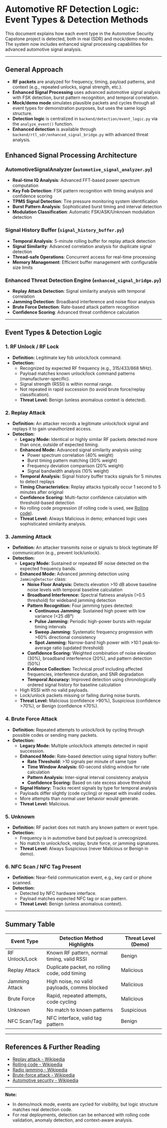 # Automotive RF Detection Logic: Event Types & Detection Methods

This document explains how each event type in the Automotive Security Capstone project is detected, both in real (SDR) and mock/demo modes. The system now includes enhanced signal processing capabilities for advanced automotive signal analysis.

---

## **General Approach**
- **RF packets** are analyzed for frequency, timing, payload patterns, and context (e.g., repeated unlocks, signal strength, etc.).
- **Enhanced Signal Processing** uses advanced automotive signal analysis with FSK detection, burst pattern recognition, and temporal correlation.
- **Mock/demo mode** simulates plausible packets and cycles through all event types for demonstration purposes, but uses the same logic structure.
- **Detection logic** is centralized in `backend/detection/event_logic.py` via the `analyze_event()` function.
- **Enhanced detection** is available through `backend/rtl_sdr/enhanced_signal_bridge.py` with advanced threat analysis.

## **Enhanced Signal Processing Architecture**

### **AutomotiveSignalAnalyzer** (`automotive_signal_analyzer.py`)
- **Real-time IQ Analysis**: Advanced FFT-based power spectrum computation
- **Key Fob Detection**: FSK pattern recognition with timing analysis and confidence scoring
- **TPMS Signal Detection**: Tire pressure monitoring system identification
- **Burst Pattern Analysis**: Sophisticated burst timing and interval detection
- **Modulation Classification**: Automatic FSK/ASK/Unknown modulation detection

### **Signal History Buffer** (`signal_history_buffer.py`)
- **Temporal Analysis**: 5-minute rolling buffer for replay attack detection
- **Signal Similarity**: Advanced correlation analysis for duplicate signal detection
- **Thread-safe Operations**: Concurrent access for real-time processing
- **Memory Management**: Efficient buffer management with configurable size limits

### **Enhanced Threat Detection Engine** (`enhanced_signal_bridge.py`)
- **Replay Attack Detection**: Signal similarity analysis with temporal correlation
- **Jamming Detection**: Broadband interference and noise floor analysis
- **Brute Force Detection**: Rate-based attack pattern recognition
- **Confidence Scoring**: Advanced threat confidence calculation

---

## **Event Types & Detection Logic**

### 1. **RF Unlock / RF Lock**
- **Definition:** Legitimate key fob unlock/lock command.
- **Detection:**
  - Recognized by expected RF frequency (e.g., 315/433/868 MHz).
  - Payload matches known unlock/lock command patterns (manufacturer-specific).
  - Signal strength (RSSI) is within normal range.
  - Not repeated in rapid succession (to avoid brute force/replay classification).
  - **Threat Level:** Benign (unless anomalous context is detected).

### 2. **Replay Attack**
- **Definition:** An attacker records a legitimate unlock/lock signal and replays it to gain unauthorized access.
- **Detection:**
  - **Legacy Mode:** Identical or highly similar RF packets detected more than once, outside of expected timing.
  - **Enhanced Mode:** Advanced signal similarity analysis using:
    - Power spectrum correlation (40% weight)
    - Burst timing pattern matching (30% weight)
    - Frequency deviation comparison (20% weight)
    - Signal bandwidth analysis (10% weight)
  - **Temporal Analysis:** Signal history buffer tracks signals for 5 minutes to detect replays
  - **Timing Characteristics:** Replay attacks typically occur 1 second to 5 minutes after original
  - **Confidence Scoring:** Multi-factor confidence calculation with threshold-based detection
  - No rolling code progression (if rolling code is used, see [Rolling code](https://en.wikipedia.org/wiki/Rolling_code)).
  - **Threat Level:** Always Malicious in demo; enhanced logic uses sophisticated similarity analysis.

### 3. **Jamming Attack**
- **Definition:** An attacker transmits noise or signals to block legitimate RF communication (e.g., prevent lock/unlock).
- **Detection:**
  - **Legacy Mode:** Sustained or repeated RF noise detected on the expected frequency bands.
  - **Enhanced Mode:** Advanced jamming detection using `JammingDetector` class:
    - **Noise Floor Analysis:** Detects elevation >10 dB above baseline noise levels with temporal baseline calculation
    - **Broadband Interference:** Spectral flatness analysis (>0.5 threshold) for wideband jamming detection
    - **Pattern Recognition:** Four jamming types detected:
      - **Continuous Jamming:** Sustained high power with low variance (<25 dB²)
      - **Pulse Jamming:** Periodic high-power bursts with regular timing intervals
      - **Sweep Jamming:** Systematic frequency progression with >60% directional consistency
      - **Spot Jamming:** Narrow-band high power with >10:1 peak-to-average ratio (updated threshold)
    - **Confidence Scoring:** Weighted combination of noise elevation (30%), broadband interference (20%), and pattern detection (50%)
    - **Evidence Collection:** Technical proof including affected frequencies, interference duration, and SNR degradation
    - **Temporal Accuracy:** Improved detection using chronologically ordered signal history for baseline calculation
  - High RSSI with no valid payloads.
  - Lock/unlock packets missing or failing during noise bursts.
  - **Threat Level:** Malicious (confidence >90%), Suspicious (confidence >70%), or Benign (confidence ≤70%).

### 4. **Brute Force Attack**
- **Definition:** Repeated attempts to unlock/lock by cycling through possible codes or sending many packets.
- **Detection:**
  - **Legacy Mode:** Multiple unlock/lock attempts detected in rapid succession.
  - **Enhanced Mode:** Rate-based detection using signal history buffer:
    - **Rate Threshold:** >10 signals per minute of same type
    - **Time Window Analysis:** 60-second sliding window for rate calculation
    - **Pattern Analysis:** Inter-signal interval consistency analysis
    - **Confidence Scoring:** Based on rate excess above threshold
  - **Signal History:** Tracks recent signals by type for temporal analysis
  - Payloads differ slightly (code cycling) or repeat with invalid codes.
  - More attempts than normal user behavior would generate.
  - **Threat Level:** Malicious.

### 5. **Unknown**
- **Definition:** RF packet does not match any known pattern or event type.
- **Detection:**
  - Frequency is in automotive band but payload is unrecognized.
  - No match to unlock/lock, replay, brute force, or jamming signatures.
  - **Threat Level:** Always Suspicious (never Malicious or Benign in demo).

### 6. **NFC Scan / NFC Tag Present**
- **Definition:** Near-field communication event, e.g., key card or phone scanned.
- **Detection:**
  - Detected by NFC hardware interface.
  - Payload matches expected NFC tag or scan pattern.
  - **Threat Level:** Benign (unless anomalous context).

---

## **Summary Table**
| Event Type         | Detection Method Highlights                              | Threat Level (Demo) |
|--------------------|---------------------------------------------------------|---------------------|
| RF Unlock/Lock     | Known RF pattern, normal timing, valid RSSI             | Benign              |
| Replay Attack      | Duplicate packet, no rolling code, odd timing           | Malicious           |
| Jamming Attack     | High noise, no valid payloads, comms blocked            | Malicious           |
| Brute Force        | Rapid, repeated attempts, code cycling                  | Malicious           |
| Unknown            | No match to known patterns                              | Suspicious          |
| NFC Scan/Tag       | NFC interface, valid tag pattern                        | Benign              |

---

## **References & Further Reading**
- [Replay attack - Wikipedia](https://en.wikipedia.org/wiki/Replay_attack)
- [Rolling code - Wikipedia](https://en.wikipedia.org/wiki/Rolling_code)
- [Radio jamming - Wikipedia](https://en.wikipedia.org/wiki/Radio_jamming)
- [Brute-force attack - Wikipedia](https://en.wikipedia.org/wiki/Brute-force_attack)
- [Automotive security - Wikipedia](https://en.wikipedia.org/wiki/Automotive_security)

---

**Note:**
- In demo/mock mode, events are cycled for visibility, but logic structure matches real detection code.
- For real deployments, detection can be enhanced with rolling code validation, anomaly detection, and context-aware analysis.